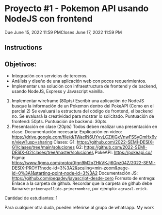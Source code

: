 # Proyecto #1 - Pokemon API usando NodeJS con frontend

Due June 15, 2022 11:59 PMCloses June 17, 2022 11:59 PM

## Instructions

## Objetivos:

- Integración con servicios de terceros.
- Análisis y diseño de una aplicación web con pocos requerimientos.
- Implementar una solución con infraestructura de frontend y de backend, usando NodeJS, Express y Javascript vainilla.

1. Implementar wireframe (80pts)
   Escribir una aplicación de NodeJS busque la información de un Pokemon dentro del PokeAPI (Como en el parcial 2)
   Se evaluará la estructura del código de frontend, el backend no.
   Se evaluará la creatividad para mostrar lo solicitado.
   Puntuación de frontend: 50pts.
   Puntuación de backend: 30pts.
2. Presentación en clase (20pts)
   Todos deben realizar una presentación en clase.
   Documentación necesaria:
   Explicación en video: https://drive.google.com/file/d/1WacIN6UYvvLCZifjGxVnwFSSyOmHx6vn/view?usp=sharing
   Clases:
   G1: https://github.com/2022-SEMI-DESIX-G1/clases/tree/main/soluciones
   G2: https://github.com/2022-SEMI-DESIX-G2/clases/tree/master/soluciones
   PokeAPI: https://pokeapi.co/
   Figma: https://www.figma.com/proto/0tgn9M2qZHkVKJj6Gpz04Z/2022-SEMI-DESIX-PROY1?node-id=3%3A2&scaling=min-zoom&page-id=0%3A1&starting-point-node-id=3%3A2
   Documentación JS: https://github.com/peqadev/javascript-desde-cero
   Formato de entrega: Enlace a la carpeta de github. Recordar que la carpeta de github debe llamarse: `primerapellido-primernombre`, por ejemplo: `agrazal-erick`.

Cantidad de estudiantes: 1

Para cualquier otra duda, pueden referirse al grupo de whatsapp.
My work
